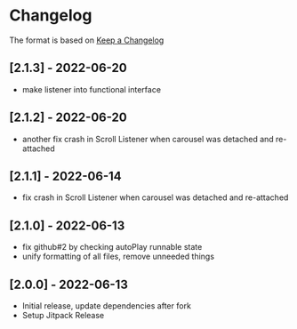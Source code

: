 # Changelog

The format is based on [Keep a Changelog](https://keepachangelog.com/en/1.0.0/)

## [2.1.3] - 2022-06-20
- make listener into functional interface

## [2.1.2] - 2022-06-20
- another fix crash in Scroll Listener when carousel was detached and re-attached

## [2.1.1] - 2022-06-14
- fix crash in Scroll Listener when carousel was detached and re-attached

## [2.1.0] - 2022-06-13
- fix github#2 by checking autoPlay runnable state
- unify formatting of all files, remove unneeded things

## [2.0.0] - 2022-06-13
- Initial release, update dependencies after fork
- Setup Jitpack Release
